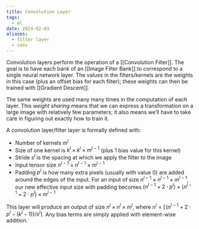 ```yaml
---
title: Convolution Layer
tags:
  - ml
date: 2024-02-03
aliases:
  - filter layer
  - conv
---
```

Convolution layers perform the operation of a [[Convolution Filter]]. The goal is to have each bank of an [[Image Filter Bank]] to correspond to a single neural network layer. The values in the filters/kernels are the weights in this case (plus an offset bias for each filter); these weights can then be trained with [[Gradient Descent]].

The same weights are used many many times in the computation of each layer. This *weight sharing* means that we can express a transformation on a large image with relatively few parameters; it also means we’ll have to take care in figuring out exactly how to train it.

A convolution layer/filter layer is formally defined with:
- Number of kernels $m^{l}$
- Size of one kernel is $k^{l}\times k^{l}\times m^{l-1}$ (plus 1 bias value for this kernel)
- Stride $s ^{l}$ is the spacing at which we apply the filter to the image
- Input tensor size $n^{l-1} \times n^{l-1} \times m^{l-1}$
- Padding $p^{l}$ is how many extra pixels (usually with value $0$) are added around the edges of the input. For an input of size $n^{l-1} \times n^{l-1} \times m^{l-1}$, our new effective input size with padding becomes $(n^{l-1} + 2\cdot p^{l})\times(n^{l-1}+2\cdot p^{l})\times m^{l-1}$

This layer will produce an output of size $n^{l}\times n^{l} \times m^{l}$, where $n^{l}= \lceil(n^{l-1} + 2\cdot p^{l}-(k^{l}-1)) / s^{l} \rceil$.
Any bias terms are simply applied with element-wise addition.